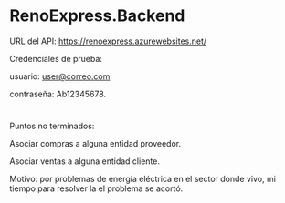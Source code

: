 # RenoExpress.Backend

URL del API: https://renoexpress.azurewebsites.net/


Credenciales de prueba: 

usuario: user@correo.com 

contraseña: Ab12345678.
#
Puntos no terminados:

Asociar compras a alguna entidad proveedor.

Asociar ventas a alguna entidad cliente.

Motivo: por problemas de energía eléctrica en el sector donde vivo, mi tiempo para resolver la el problema se acortó.
